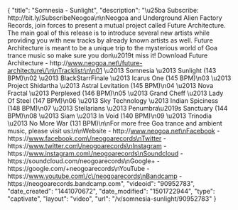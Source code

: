 {
    "title": "Somnesia - Sunlight",
    "description": "\u25ba Subscribe: http:\/\/bit.ly\/SubscribeNeogoa\n\nNeogoa and Underground Alien Factory Records, join forces to present a mutual project called Future Architecture. The main goal of this release is to introduce several new artists while providing you with new tracks by already known artists as well. Future Architecture is meant to be a unique trip to the mysterious world of Goa trance music so make sure you don\u2019t miss it! Download Future Architecture - http:\/\/www.neogoa.net\/future-architecture\/\n\nTracklist:\n\n01 \u2013 Somnesia \u2013 Sunlight (143 BPM)\n02 \u2013 BlackStarrFinale \u2013 Icarus One (145 BPM)\n03 \u2013 Project Shidartha \u2013 Astral Levitation (145 BPM)\n04 \u2013 Nova Fractal \u2013 Perplexed (146 BPM)\n05 \u2013 Grand Cheff \u2013 Lady Of Steel (147 BPM)\n06 \u2013 Sky Technology \u2013 Indian Spiciness (148 BPM)\n07 \u2013 Stellarians \u2013 Penumbra\u2019s Sanctuary (144 BPM)\n08 \u2013 Siam \u2013 In Void (140 BPM)\n09 \u2013 Trinodia \u2013 No More War (131 BPM)\n\nFor more free Goa trance and ambient music, please visit us:\n\nWebsite - http:\/\/www.neogoa.net\nFacebook - https:\/\/www.facebook.com\/neogoarecords\nTwitter - https:\/\/www.twitter.com\/neogoarecords\nInstagram - https:\/\/www.instagram.com\/neogoarecords\nSoundcloud - https:\/\/soundcloud.com\/neogoarecords\nGoogle+ - https:\/\/google.com\/+neogoarecords\nYouTube - https:\/\/www.youtube.com\/c\/neogoarecords\nBandcamp - https:\/\/neogoarecords.bandcamp.com",
    "videoid": "90952783",
    "date_created": "1441070672",
    "date_modified": "1501722944",
    "type": "captivate",
    "layout": "video",
    "url": "\/v\/somnesia-sunlight\/90952783"
}